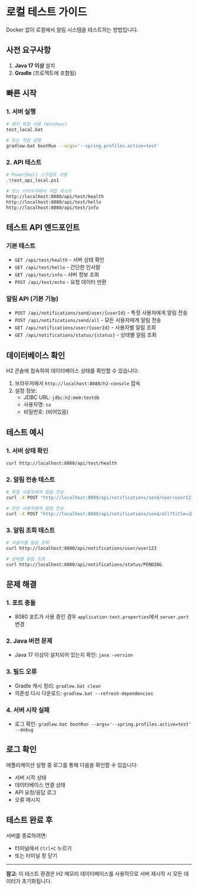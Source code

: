 # 로컬 테스트 가이드

Docker 없이 로컬에서 알림 시스템을 테스트하는 방법입니다.

## 사전 요구사항

1. **Java 17 이상** 설치
2. **Gradle** (프로젝트에 포함됨)

## 빠른 시작

### 1. 서버 실행
```bash
# 배치 파일 사용 (Windows)
test_local.bat

# 또는 직접 실행
gradlew.bat bootRun --args='--spring.profiles.active=test'
```

### 2. API 테스트
```bash
# PowerShell 스크립트 사용
.\test_api_local.ps1

# 또는 브라우저에서 직접 테스트
http://localhost:8080/api/test/health
http://localhost:8080/api/test/hello
http://localhost:8080/api/test/info
```

## 테스트 API 엔드포인트

### 기본 테스트
- `GET /api/test/health` - 서버 상태 확인
- `GET /api/test/hello` - 간단한 인사말
- `GET /api/test/info` - 서버 정보 조회
- `POST /api/test/echo` - 요청 데이터 반환

### 알림 API (기본 기능)
- `POST /api/notifications/send/user/{userId}` - 특정 사용자에게 알림 전송
- `POST /api/notifications/send/all` - 모든 사용자에게 알림 전송
- `GET /api/notifications/user/{userId}` - 사용자별 알림 조회
- `GET /api/notifications/status/{status}` - 상태별 알림 조회

## 데이터베이스 확인

H2 콘솔에 접속하여 데이터베이스 상태를 확인할 수 있습니다:

1. 브라우저에서 `http://localhost:8080/h2-console` 접속
2. 설정 정보:
   - JDBC URL: `jdbc:h2:mem:testdb`
   - 사용자명: `sa`
   - 비밀번호: (비어있음)

## 테스트 예시

### 1. 서버 상태 확인
```bash
curl http://localhost:8080/api/test/health
```

### 2. 알림 전송 테스트
```bash
# 특정 사용자에게 알림 전송
curl -X POST "http://localhost:8080/api/notifications/send/user/user123?title=테스트&message=안녕하세요&type=INFO"

# 모든 사용자에게 알림 전송
curl -X POST "http://localhost:8080/api/notifications/send/all?title=공지사항&message=시스템 점검 예정&type=WARNING"
```

### 3. 알림 조회 테스트
```bash
# 사용자별 알림 조회
curl http://localhost:8080/api/notifications/user/user123

# 상태별 알림 조회
curl http://localhost:8080/api/notifications/status/PENDING
```

## 문제 해결

### 1. 포트 충돌
- 8080 포트가 사용 중인 경우 `application-test.properties`에서 `server.port` 변경

### 2. Java 버전 문제
- Java 17 이상이 설치되어 있는지 확인: `java -version`

### 3. 빌드 오류
- Gradle 캐시 정리: `gradlew.bat clean`
- 의존성 다시 다운로드: `gradlew.bat --refresh-dependencies`

### 4. 서버 시작 실패
- 로그 확인: `gradlew.bat bootRun --args='--spring.profiles.active=test' --debug`

## 로그 확인

애플리케이션 실행 중 로그를 통해 다음을 확인할 수 있습니다:
- 서버 시작 상태
- 데이터베이스 연결 상태
- API 요청/응답 로그
- 오류 메시지

## 테스트 완료 후

서버를 종료하려면:
- 터미널에서 `Ctrl+C` 누르기
- 또는 터미널 창 닫기

---

**참고**: 이 테스트 환경은 H2 메모리 데이터베이스를 사용하므로 서버 재시작 시 모든 데이터가 초기화됩니다. 